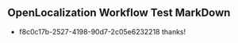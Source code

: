 ## OpenLocalization Workflow Test MarkDown

* f8c0c17b-2527-4198-90d7-2c05e6232218 
thanks!



<!--HONumber=Jan16_HO3-->

